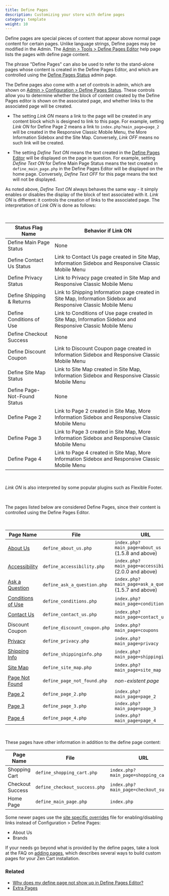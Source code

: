 ```yaml
---
title: Define Pages 
description: Customizing your store with define pages 
category: template
weight: 10
---
```


Define pages are special pieces of content that appear above normal page content for certain pages.  Unlike language strings, Define pages may be modified in the Admin.  The [Admin > Tools > Define Pages Editor](/user/admin_pages/tools/define_pages/) help page lists the pages with define page content. 

The phrase "Define Pages" can also be used to refer to the stand-alone pages whose content is created in the Define Pages Editor, and which are controlled using the [Define Pages Status](/user/admin_pages/configuration/configuration_definepagestatus/) admin page.

The Define pages also come with a set of controls in admin, which are shown on [Admin > Configuration > Define Pages Status](/user/admin_pages/configuration/configuration_definepagestatus/).  These controls allow you to determine whether the block of content created by the Define Pages editor is shown on the associated page, and whether links to the associated page will be created. 

- The setting _Link ON_ means a link to the page will be created in any content block which is designed to link to this page.  For example, setting _Link ON_ for Define Page 2 means a link to `index.php?main_page=page_2` will be created in the Responsive Classic Mobile Menu, the More Information Sidebox and the Site Map.  Conversely, _Link OFF_ means no such link will be created. 

- The setting _Define Text ON_ means the text created in the [Define Pages Editor](/user/admin_pages/tools/define_pages/) will be displayed on the page in question.  For example, setting _Define Text ON_ for Define Main Page Status means the text created in `define_main_page.php` in the Define Pages Editor will be displayed on the home page. Conversely, _Define Text OFF_ for this page means the text will not be displayed.

As noted above, _Define Text ON_ always behaves the same way - it simply enables or disables the display of the block of text associated with it.  _Link ON_ is different: it controls the creation of links to the associated page.  The interpretation of _Link ON_ is done as follows: 

<br>

Status Flag Name | Behavior if Link ON 
-----------------|-------
Define Main Page Status | None
Define Contact Us Status | Link to Contact Us page created in Site Map, Information Sidebox and Responsive Classic Mobile Menu
Define Privacy Status | Link to Privacy page created in Site Map and Responsive Classic Mobile Menu
Define Shipping & Returns | Link to Shipping Information page created in Site Map, Information Sidebox and Responsive Classic Mobile Menu
Define Conditions of Use | Link to Conditions of Use page created in Site Map, Information Sidebox and Responsive Classic Mobile Menu
Define Checkout Success | None
Define Discount Coupon | Link to Discount Coupon page created in Information Sidebox and Responsive Classic Mobile Menu
Define Site Map Status | Link to Site Map created in Site Map, Information Sidebox and Responsive Classic Mobile Menu
Define Page-Not-Found Status | None
Define Page 2 | Link to Page 2 created in Site Map, More Information Sidebox and Responsive Classic Mobile Menu
Define Page 3 | Link to Page 3 created in Site Map, More Information Sidebox and Responsive Classic Mobile Menu
Define Page 4 | Link to Page 4 created in Site Map, More Information Sidebox and Responsive Classic Mobile Menu

<br>

_Link ON_ is also interpreted by some popular plugins such as Flexible Footer. 

<br>
<div id="define_page_files"></div>

The pages listed below are considered Define Pages, since their content is controlled using the Define Pages Editor.

<br>

Page Name | File| URL 
----------|-----|-----
[About Us](/user/storefront_pages/about_us/)| `define_about_us.php` | `index.php?main_page=about_us` (1.5.8 and above)
[Accessibility](/user/storefront_pages/accessibility/)| `define_accessibility.php` | `index.php?main_page=accessibility` (2.0.0 and above)
[Ask a Question](/user/storefront_pages/ask_a_question/) | `define_ask_a_question.php` | `index.php?main_page=ask_a_question`  (1.5.7 and above)
[Conditions of Use](/user/storefront_pages/conditions/) | `define_conditions.php` | `index.php?main_page=conditions` 
[Contact Us](/user/storefront_pages/contact_us/) | `define_contact_us.php` | `index.php?main_page=contact_us` 
Discount Coupon | `define_discount_coupon.php` | `index.php?main_page=coupons` 
[Privacy](/user/storefront_pages/privacy/) | `define_privacy.php` | `index.php?main_page=privacy`  
[Shipping Info](/user/storefront_pages/shippinginfo/) | `define_shippinginfo.php` | `index.php?main_page=shippinginfo` 
[Site Map](/user/storefront_pages/site_map/) | `define_site_map.php` | `index.php?main_page=site_map`  
[Page Not Found](/user/storefront_pages/page_not_found/) | `define_page_not_found.php` | *non-existent page*
[Page 2](/user/storefront_pages/page_x/) |  `define_page_2.php` | `index.php?main_page=page_2`
[Page 3](/user/storefront_pages/page_x/) |  `define_page_3.php` | `index.php?main_page=page_3` 
[Page 4](/user/storefront_pages/page_x/) | `define_page_4.php` | `index.php?main_page=page_4`  

<br>

These pages have other information in addition to the define page content: 


Page Name |  File | URL 
----------|-------|-----
Shopping Cart |`define_shopping_cart.php` |  `index.php?main_page=shopping_cart`
Checkout Success |`define_checkout_success.php` |  `index.php?main_page=checkout_success`
Home Page |`define_main_page.php` |  `index.php`

Some newer pages use the [site specific overrides](/user/customizing/site_specific_overrides/) file for enabling/disabling links instead of Configuration > Define Pages: 

- About Us 
- Brands 

If your needs go beyond what is provided by the define pages, take a look at the FAQ on [adding pages](/user/customizing/add_pages/), which describes several ways to build custom pages for your Zen Cart installation. 

### Related 

- [ Why does my define page not show up in Define Pages Editor?](/user/troubleshooting/define_not_showing/)
- [ Extra Pages](/user/template/extra_pages/)

